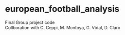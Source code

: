 # european_football_analysis
Final Group project code\
Collboration with C. Ceppi, M. Montoya, G. Vidal, D. Claro

